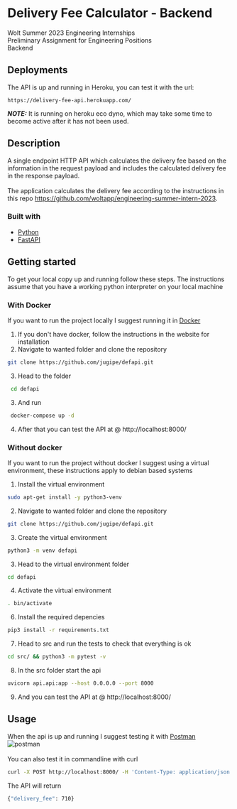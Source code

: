 # Delivery Fee Calculator - Backend
Wolt Summer 2023 Engineering Internships\
Preliminary Assignment for Engineering Positions\
Backend

## Deployments
The API is up and running in Heroku, you can test it with the url:

    https://delivery-fee-api.herokuapp.com/
    
**_NOTE:_** It is running on heroku eco dyno, which may take some time to become active after it has not been used.

## Description
A single endpoint HTTP API which calculates the delivery fee based on the information in the request payload and includes the calculated delivery fee in the response payload.\
\
The application calculates the delivery fee according to the instructions in this repo https://github.com/woltapp/engineering-summer-intern-2023.


### Built with
* [Python](https://www.python.org/)
* [FastAPI](https://fastapi.tiangolo.com/)


## Getting started
To get your local copy up and running follow these steps. The instructions assume that you have a working python interpreter on your local machine

### With Docker
If you want to run the project locally I suggest running it in [Docker](https://www.docker.com/) 

1. If you don't have docker, follow the instructions in the website for installation
2. Navigate to wanted folder and clone the repository
 ```sh
 git clone https://github.com/jugipe/defapi.git
 ```
3. Head to the folder
 ```sh
  cd defapi
 ```
3. And run
 ```sh
  docker-compose up -d
 ```
4. After that you can test the API at @ http://localhost:8000/

### Without docker
If you want to run the project without docker I suggest using a virtual environment, these instructions apply to debian based systems

1. Install the virtual environment
 ```sh
 sudo apt-get install -y python3-venv
 ```
2. Navigate to wanted folder and clone the repository
 ```sh
 git clone https://github.com/jugipe/defapi.git
 ```
3. Create the virtual environment
 ```sh
 python3 -m venv defapi
 ```
3. Head to the virtual environment folder
 ```sh
 cd defapi
 ```
4. Activate the virtual environment
 ```sh
 . bin/activate
 ```
6. Install the required depencies
 ```sh
 pip3 install -r requirements.txt
 ```
7. Head to src and run the tests to check that everything is ok
 ```sh
 cd src/ && python3 -m pytest -v
 ```
8. In the src folder start the api
 ```sh
 uvicorn api.api:app --host 0.0.0.0 --port 8000
 ```
9. And you can test the API at @ http://localhost:8000/


## Usage
 When the api is up and running I suggest testing it with [Postman](https://www.postman.com/)\
 ![postman](https://user-images.githubusercontent.com/98524196/213646249-3cdcf93f-0bd1-4719-b14d-a581686b31b0.jpg)
 \
 \
 You can also test it in commandline with curl
 ```sh
 curl -X POST http://localhost:8000/ -H 'Content-Type: application/json' -d '{"cart_value": 790, "delivery_distance": 2235, "number_of_items": 4, "time": "2021-10-12T13:00:00Z"}'
 ```
 The API will return
 ```sh
 {"delivery_fee": 710}
 ```
